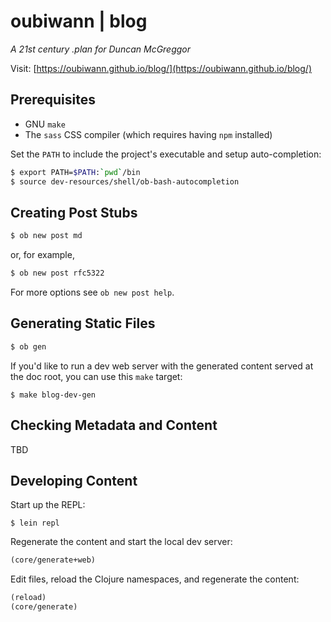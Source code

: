 # oubiwann | blog

*A 21st century .plan for Duncan McGreggor*

Visit: [https://oubiwann.github.io/blog/](https://oubiwann.github.io/blog/)


## Prerequisites

* GNU `make`
* The `sass` CSS compiler (which requires having `npm` installed)

Set the `PATH` to include the project's executable and setup auto-completion:

```bash
$ export PATH=$PATH:`pwd`/bin
$ source dev-resources/shell/ob-bash-autocompletion
```


## Creating Post Stubs

```bash
$ ob new post md
```

or, for example,

```bash
$ ob new post rfc5322
```

For more options see `ob new post help`.


## Generating Static Files

```bash
$ ob gen
```

If you'd like to run a dev web server with the generated content served at the
doc root, you can use this `make` target:

```
$ make blog-dev-gen
```


## Checking Metadata and Content

TBD


## Developing Content

Start up the REPL:

```
$ lein repl
```

Regenerate the content and start the local dev server:

```clj
(core/generate+web)
```

Edit files, reload the Clojure namespaces, and regenerate the content:

```clj
(reload)
(core/generate)
```
